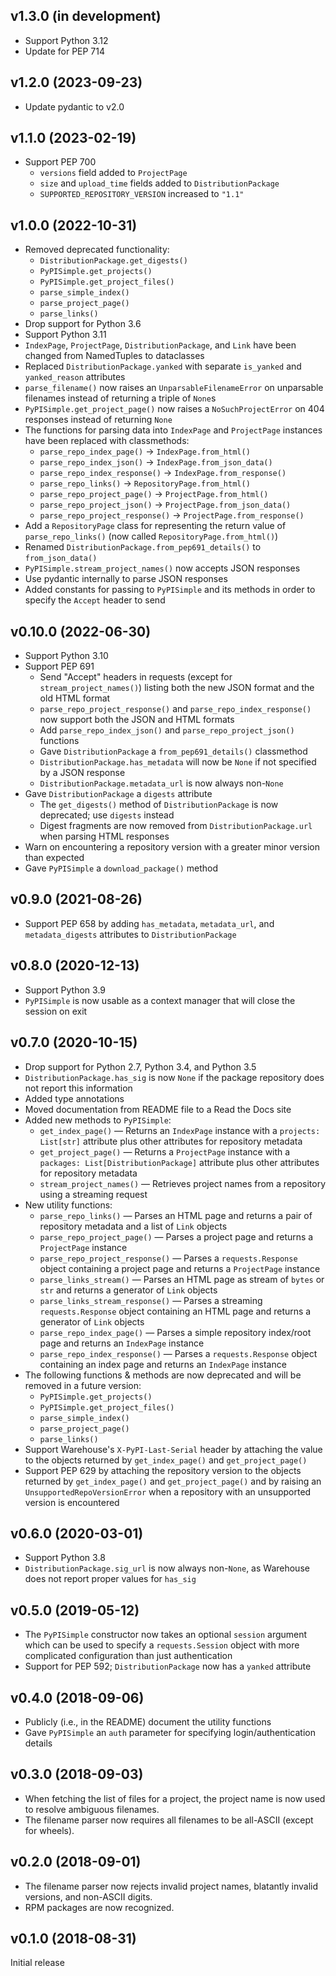 v1.3.0 (in development)
-----------------------
- Support Python 3.12
- Update for PEP 714

v1.2.0 (2023-09-23)
-------------------
- Update pydantic to v2.0

v1.1.0 (2023-02-19)
-------------------
- Support PEP 700
    - `versions` field added to `ProjectPage`
    - `size` and `upload_time` fields added to `DistributionPackage`
    - `SUPPORTED_REPOSITORY_VERSION` increased to `"1.1"`

v1.0.0 (2022-10-31)
-------------------
- Removed deprecated functionality:
    - `DistributionPackage.get_digests()`
    - `PyPISimple.get_projects()`
    - `PyPISimple.get_project_files()`
    - `parse_simple_index()`
    - `parse_project_page()`
    - `parse_links()`
- Drop support for Python 3.6
- Support Python 3.11
- `IndexPage`, `ProjectPage`, `DistributionPackage`, and `Link` have been
  changed from NamedTuples to dataclasses
- Replaced `DistributionPackage.yanked` with separate `is_yanked` and
  `yanked_reason` attributes
- `parse_filename()` now raises an `UnparsableFilenameError` on unparsable
  filenames instead of returning a triple of `None`s
- `PyPISimple.get_project_page()` now raises a `NoSuchProjectError` on 404
  responses instead of returning `None`
- The functions for parsing data into `IndexPage` and `ProjectPage` instances
  have been replaced with classmethods:
    - `parse_repo_index_page()` → `IndexPage.from_html()`
    - `parse_repo_index_json()` → `IndexPage.from_json_data()`
    - `parse_repo_index_response()` → `IndexPage.from_response()`
    - `parse_repo_links()` → `RepositoryPage.from_html()`
    - `parse_repo_project_page()` → `ProjectPage.from_html()`
    - `parse_repo_project_json()` → `ProjectPage.from_json_data()`
    - `parse_repo_project_response()` → `ProjectPage.from_response()`
- Add a `RepositoryPage` class for representing the return value of
  `parse_repo_links()` (now called `RepositoryPage.from_html()`)
- Renamed `DistributionPackage.from_pep691_details()` to `from_json_data()`
- `PyPISimple.stream_project_names()` now accepts JSON responses
- Use pydantic internally to parse JSON responses
- Added constants for passing to `PyPISimple` and its methods in order to
  specify the `Accept` header to send

v0.10.0 (2022-06-30)
--------------------
- Support Python 3.10
- Support PEP 691
    - Send "Accept" headers in requests (except for `stream_project_names()`)
      listing both the new JSON format and the old HTML format
    - `parse_repo_project_response()` and `parse_repo_index_response()` now
      support both the JSON and HTML formats
    - Add `parse_repo_index_json()` and `parse_repo_project_json()` functions
    - Gave `DistributionPackage` a `from_pep691_details()` classmethod
    - `DistributionPackage.has_metadata` will now be `None` if not specified by
      a JSON response
    - `DistributionPackage.metadata_url` is now always non-`None`
- Gave `DistributionPackage` a `digests` attribute
    - The `get_digests()` method of `DistributionPackage` is now deprecated;
      use `digests` instead
    - Digest fragments are now removed from `DistributionPackage.url` when
      parsing HTML responses
- Warn on encountering a repository version with a greater minor version than
  expected
- Gave `PyPISimple` a `download_package()` method

v0.9.0 (2021-08-26)
-------------------
- Support PEP 658 by adding `has_metadata`, `metadata_url`, and
  `metadata_digests` attributes to `DistributionPackage`

v0.8.0 (2020-12-13)
-------------------
- Support Python 3.9
- `PyPISimple` is now usable as a context manager that will close the session
  on exit

v0.7.0 (2020-10-15)
-------------------
- Drop support for Python 2.7, Python 3.4, and Python 3.5
- `DistributionPackage.has_sig` is now `None` if the package repository does
  not report this information
- Added type annotations
- Moved documentation from README file to a Read the Docs site
- Added new methods to `PyPISimple`:
    - `get_index_page()` — Returns an `IndexPage` instance with a `projects:
      List[str]` attribute plus other attributes for repository metadata
    - `get_project_page()` — Returns a `ProjectPage` instance with a `packages:
      List[DistributionPackage]` attribute plus other attributes for repository
      metadata
    - `stream_project_names()` — Retrieves project names from a repository
      using a streaming request
- New utility functions:
    - `parse_repo_links()` — Parses an HTML page and returns a pair of
      repository metadata and a list of `Link` objects
    - `parse_repo_project_page()` — Parses a project page and returns a
      `ProjectPage` instance
    - `parse_repo_project_response()` — Parses a `requests.Response` object
      containing a project page and returns a `ProjectPage` instance
    - `parse_links_stream()` — Parses an HTML page as stream of `bytes` or
      `str` and returns a generator of `Link` objects
    - `parse_links_stream_response()` — Parses a streaming `requests.Response`
      object containing an HTML page and returns a generator of `Link` objects
    - `parse_repo_index_page()` — Parses a simple repository index/root page
      and returns an `IndexPage` instance
    - `parse_repo_index_response()` — Parses a `requests.Response` object
      containing an index page and returns an `IndexPage` instance
- The following functions & methods are now deprecated and will be removed in a
  future version:
    - `PyPISimple.get_projects()`
    - `PyPISimple.get_project_files()`
    - `parse_simple_index()`
    - `parse_project_page()`
    - `parse_links()`
- Support Warehouse's ``X-PyPI-Last-Serial`` header by attaching the value to
  the objects returned by `get_index_page()` and `get_project_page()`
- Support PEP 629 by attaching the repository version to the objects returned
  by `get_index_page()` and `get_project_page()` and by raising an
  `UnsupportedRepoVersionError` when a repository with an unsupported version
  is encountered

v0.6.0 (2020-03-01)
-------------------
- Support Python 3.8
- `DistributionPackage.sig_url` is now always non-`None`, as Warehouse does not
  report proper values for `has_sig`

v0.5.0 (2019-05-12)
-------------------
- The `PyPISimple` constructor now takes an optional `session` argument which
  can be used to specify a `requests.Session` object with more complicated
  configuration than just authentication
- Support for PEP 592; `DistributionPackage` now has a `yanked` attribute

v0.4.0 (2018-09-06)
-------------------
- Publicly (i.e., in the README) document the utility functions
- Gave `PyPISimple` an `auth` parameter for specifying login/authentication
  details

v0.3.0 (2018-09-03)
-------------------
- When fetching the list of files for a project, the project name is now used
  to resolve ambiguous filenames.
- The filename parser now requires all filenames to be all-ASCII (except for
  wheels).

v0.2.0 (2018-09-01)
-------------------
- The filename parser now rejects invalid project names, blatantly invalid
  versions, and non-ASCII digits.
- RPM packages are now recognized.

v0.1.0 (2018-08-31)
-------------------
Initial release
